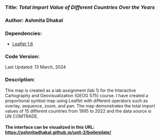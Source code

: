 ### **Title:** *Total Import Value of Different Countries Over the Years*
### **Author:** Ashmita Dhakal

### **Dependencies:**
* [Leaflet 1.6](https://leafletjs.com/reference-1.9.4.html)

### **Code Version:** 
Last Updated: 13 March, 2024

### **Description:**
This map is created as a lab assignment (lab 1) for the Interactive Cartography and Geovisualization (GEOG 575) course. I have created a proportional symbol map using Leaflet with different operators such as overlay, sequence, zoom, and pan. The map demonstrates the total import values of 15 different countries from 1995 to 2022 and the data source is UN COMTRADE.

#### The interface can be visualized in this URL: https://ashmitadhakal.github.io/unit-2/boilerplate/
